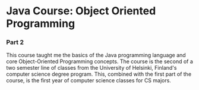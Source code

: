 <head>
  <link rel="stylesheet" href="https://stackpath.bootstrapcdn.com/bootstrap/4.3.1/css/bootstrap.min.css" integrity="sha384-ggOyR0iXCbMQv3Xipma34MD+dH/1fQ784/j6cY/iJTQUOhcWr7x9JvoRxT2MZw1T" crossorigin="anonymous">
  </head>
  
  <body>
  <h1> Java Course: Object Oriented Programming</h1>
  <h3> Part 2 </h3>
      <p> This course taught me the basics of the Java programming language and core Object-Oriented Programming concepts. The course is the second of a two semester line of classes from the University of Helsinki, Finland's computer science degree program. This, combined with the first part of the course, is the first year of computer science classes for CS majors.</p>
    </div> 
  </div>
  </div> 
  </body>
  
